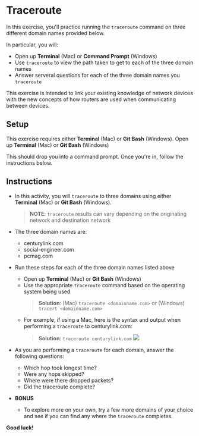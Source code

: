 # Traceroute

In this exercise, you'll practice running the `traceroute` command on three different domain names provided below.

In particular, you will:
- Open up **Terminal** (Mac) or **Command Prompt** (Windows)
- Use `traceroute` to view the path taken to get to each of the three domain names
- Answer serveral questions for each of the three domain names you `traceroute`

This exercise is intended to link your existing knowledge of network devices with the new concepts of how routers are used when communicating between devices.

## Setup

This exercise requires either **Terminal** (Mac) or **Git Bash** (Windows). 
Open up **Terminal** (Mac) or **Git Bash** (Windows)

This should drop you into a command prompt. Once you're in, follow the instructions below.


## Instructions

  - In this activity, you will `traceroute` to three domains using either **Terminal** (Mac) or **Git Bash** (Windows).
       > **NOTE**: `traceroute` results can vary depending on the originating network and destination network 

  - The three domain names are:
      - centurylink.com
      - social-engineer.com
      - pcmag.com
 
  - Run these steps for each of the three domain names listed above
      - Open up **Terminal** (Mac) or **Git Bash** (Windows)
      - Use the appropriate `traceroute` command based on the operating system being used
        > **Solution**: (Mac) `traceroute <domainname.com>` or (Windows) `tracert <domainname.com>`
      - For example, if using a Mac, here is the syntax and output when performing a `traceroute` to centurylink.com:
        > **Solution**: `traceroute centurylink.com`
        ![](https://github.com/coding-boot-camp/Cybersecurity-Lesson-Plans/blob/Instructional/1-Lesson-Plans/Unit07-Revised-NetworkSecurity/3/Images/traceroute_non_visual_centurylink.png)

   - As you are performing a `traceroute` for each domain, answer the following questions:
      - Which hop took longest time?
      - Were any hops skipped?
      - Where were there dropped packets?
      - Did the traceroute complete?

   - **BONUS**
      - To explore more on your own, try a few more domains of your choice and see if you can find any where the `traceroute` completes.

**Good luck!**
